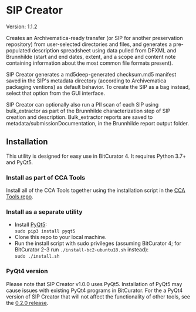 # SIP Creator

Version: 1.1.2

Creates an Archivematica-ready transfer (or SIP for another preservation repository) from user-selected directories and files, and generates a pre-populated description spreadsheet using data pulled from DFXML and Brunnhilde (start and end dates, extent, and a scope and content note containing information about the most common file formats present).  

SIP Creator generates a md5deep-generated checksum.md5 manifest saved in the SIP's metadata directory (according to Archivematica packaging ventions) as default behavior. To create the SIP as a bag instead, select that option from the GUI interface.  

SIP Creator can optionally also run a PII scan of each SIP using bulk_extractor as part of the Brunnhilde characterization step of SIP creation and description. Bulk_extractor reports are saved to metadata/submissionDocumentation, in the Brunnhilde report output folder.  

## Installation

This utility is designed for easy use in BitCurator 4. It requires Python 3.7+ and PyQt5.

### Install as part of CCA Tools  

Install all of the CCA Tools together using the installation script in the [CCA Tools repo](https://github.com/CCA-Public/cca-tools).  

### Install as a separate utility

* Install [PyQt5](https://www.riverbankcomputing.com/software/pyqt/download5):  
`sudo pip3 install pyqt5`  
* Clone this repo to your local machine.  
* Run the install script with sudo privileges (assuming BitCurator 4; for BitCurator 2-3 run `./install-bc2-ubuntu18.sh` instead):  
`sudo ./install.sh`

### PyQt4 version

Please note that SIP Creator v1.0.0 uses PyQt5. Installation of PyQt5 may cause issues with existing PyQt4 programs in BitCurator. For the a PyQt4 version of SIP Creator that will not affect the functionality of other tools, see the [0.2.0 release](https://github.com/CCA-Public/sipcreator/releases/tag/v0.2.0).
